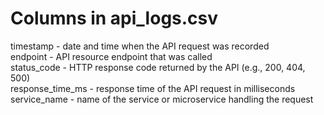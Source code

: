 # Columns in api_logs.csv  

timestamp - date and time when the API request was recorded  
endpoint - API resource endpoint that was called  
status_code - HTTP response code returned by the API (e.g., 200, 404, 500)  
response_time_ms - response time of the API request in milliseconds  
service_name - name of the service or microservice handling the request  
